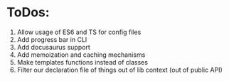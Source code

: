 # ToDos:

1. Allow usage of ES6 and TS for config files
2. Add progress bar in CLI
3. Add docusaurus support
4. Add memoization and caching mechanisms
5. Make templates functions instead of classes
6. Filter our declaration file of things out of lib context (out of public API)

